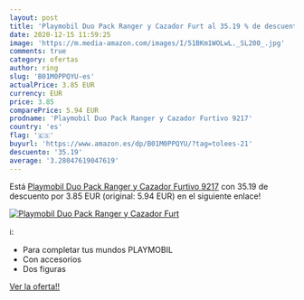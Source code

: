 ```yaml
---
layout: post
title: 'Playmobil Duo Pack Ranger y Cazador Furt al 35.19 % de descuento'
date: 2020-12-15 11:59:25
image: 'https://m.media-amazon.com/images/I/51BKm1WOLwL._SL200_.jpg'
comments: true
category: ofertas
author: ring
slug: 'B01M0PPQYU-es'
actualPrice: 3.85 EUR
currency: EUR
price: 3.85
comparePrice: 5.94 EUR
prodname: 'Playmobil Duo Pack Ranger y Cazador Furtivo 9217'
country: 'es'
flag: '🇪🇸'
buyurl: 'https://www.amazon.es/dp/B01M0PPQYU/?tag=tolees-21'
descuento: '35.19'
average: '3.28047619047619'
---
```


Está [Playmobil Duo Pack Ranger y Cazador Furtivo 9217](https://www.amazon.es/dp/B01M0PPQYU/?tag=tolees-21) con 35.19 de descuento por 3.85 EUR (original: 5.94 EUR) en el siguiente enlace!

[![Playmobil Duo Pack Ranger y Cazador Furt](https://m.media-amazon.com/images/I/51BKm1WOLwL._SL200_.jpg)](https://www.amazon.es/dp/B01M0PPQYU/?tag=tolees-21)

ℹ️:

- Para completar tus mundos PLAYMOBIL
- Con accesorios
- Dos figuras

[Ver la oferta!!](https://www.amazon.es/dp/B01M0PPQYU/?tag=tolees-21)
